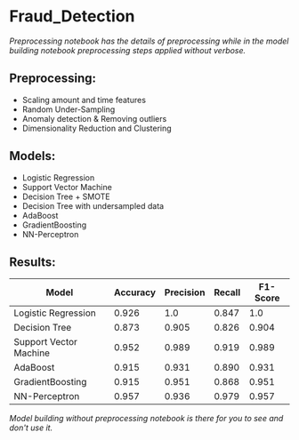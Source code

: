 # Fraud_Detection


*Preprocessing notebook has the details of preprocessing while in the model building notebook preprocessing steps applied without verbose.*

## Preprocessing:
- Scaling amount and time features
- Random Under-Sampling
- Anomaly detection & Removing outliers
- Dimensionality Reduction and Clustering

## Models:
- Logistic Regression
- Support Vector Machine
- Decision Tree + SMOTE
- Decision Tree with undersampled data
- AdaBoost
- GradientBoosting
- NN-Perceptron

## Results:
| **Model**              | **Accuracy** | **Precision** | **Recall** | **F1-Score** |
| ---------------------- | ------------ | ------------- | ---------- | ------------ |
| Logistic Regression    | 0.926        | 1.0           | 0.847      | 1.0          |
| Decision Tree          | 0.873        | 0.905         | 0.826      | 0.904        |
| Support Vector Machine | 0.952        | 0.989         | 0.919      | 0.989        |
| AdaBoost               | 0.915        | 0.931         | 0.890      | 0.931        |
| GradientBoosting       | 0.915        | 0.951         | 0.868      | 0.951        |
| NN-Perceptron          | 0.957        | 0.936         | 0.979      | 0.957        |


*Model building without preprocessing notebook is there for you to see and don't use it.*
